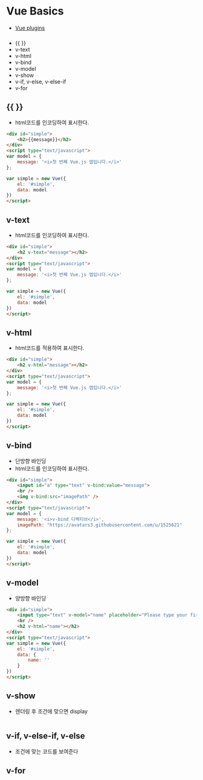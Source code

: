 # Vue Basics

* [Vue plugins](/vue-basics/plugins.md)

###
* {{ }}
* v-text
* v-html
* v-bind
* v-model
* v-show
* v-if, v-else, v-else-if
* v-for

## {{ }}
* html코드를 인코딩하여 표시한다.
```html
<div id="simple">
    <h2>{{message}}</h2>
</div>
<script type="text/javascript">
var model = {
    message: '<i>첫 번째 Vue.js 앱입니다.</i>'
};

var simple = new Vue({
    el: '#simple',
    data: model
})
</script>
```

## v-text
* html코드를 인코딩하여 표시한다.
```html
<div id="simple">
    <h2 v-text="message"></h2>
</div>
<script type="text/javascript">
var model = {
    message: '<i>첫 번째 Vue.js 앱입니다.</i>'
};

var simple = new Vue({
    el: '#simple',
    data: model
})
</script>
```

## v-html
* html코드를 적용하여 표시한다.
```html
<div id="simple">
    <h2 v-html="message"></h2>
</div>
<script type="text/javascript">
var model = {
    message: '<i>첫 번째 Vue.js 앱입니다.</i>'
};

var simple = new Vue({
    el: '#simple',
    data: model
})
</script>
```

## v-bind
* 단방향 바인딩
* html코드를 인코딩하여 표시한다.
```html
<div id="simple">
    <input id="a" type="text" v-bind:value="message">
    <br />
    <img v-bind:src="imagePath" />
</div>
<script type="text/javascript">
var model = {
    message: '<i>v-bind 디렉티브</i>',
    imagePath: "https://avatars3.githubusercontent.com/u/1525621"
};

var simple = new Vue({
    el: '#simple',
    data: model
})
</script>
```

## v-model
* 양방향 바인딩
```html
<div id="simple">
    <input type="text" v-model="name" placeholder="Please type your first name">
    <br />
    <h2 v-html="name"></h2>
</div>
<script type="text/javascript">
var simple = new Vue({
    el: '#simple',
    data: {
        name: ''
    }
})
</script>
```

## v-show
* 렌더링 후 조건에 맞으면 display
```html

```

## v-if, v-else-if, v-else
* 조건에 맞는 코드를 보여준다

## v-for